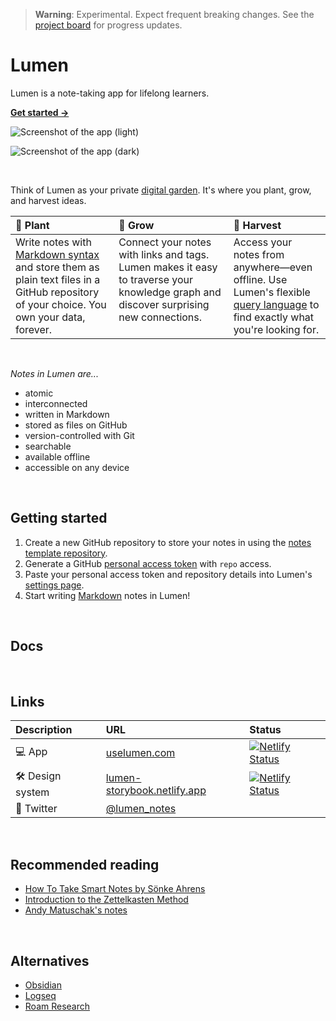 > **Warning**: Experimental. Expect frequent breaking changes. See the [project board](https://github.com/orgs/lumen-notes/projects/2) for progress updates.

# Lumen

Lumen is a note-taking app for lifelong learners.

[**Get started →**](#getting-started)

![Screenshot of the app (light)](https://user-images.githubusercontent.com/4608155/254137283-bf5a5822-d4fb-4d86-ad4f-d2c7f3b19607.png#gh-light-mode-only)

![Screenshot of the app (dark)](https://user-images.githubusercontent.com/4608155/254137649-da61fd2c-dbb2-4e9e-b50a-3f9da1f23337.png#gh-dark-mode-only)

<br>

Think of Lumen as your private [digital garden](https://maggieappleton.com/garden-history). It's where you plant, grow, and harvest ideas.

<table>
  <thead>
    <tr align="left">
      <th>🌱 Plant</th>
      <th>🌿 Grow</th>
      <th>🌻 Harvest</th>
    </tr>
  </thead>
  <tbody>
    <tr valign="top">
      <td>Write notes with <a href="/docs/markdown-syntax.md">Markdown syntax</a> and store them as plain text files in a GitHub repository of your choice. You own your data, forever.</td>
      <td>Connect your notes with links and tags. Lumen makes it easy to traverse your knowledge graph and discover surprising new connections.</td>
      <td>Access your notes from anywhere—even offline. Use Lumen's flexible <a href="#query-language">query language</a> to find exactly what you're looking for.</td>
    </tr>
  </tbody>
</table>

<br>

_Notes in Lumen are..._

- atomic
- interconnected
- written in Markdown
- stored as files on GitHub
- version-controlled with Git
- searchable
- available offline
- accessible on any device

<br>

## Getting started

1. Create a new GitHub repository to store your notes in using the [notes template repository](https://github.com/lumen-notes/lumen-template).
1. Generate a GitHub [personal access token](https://github.com/settings/tokens/new) with `repo` access.
1. Paste your personal access token and repository details into Lumen's [settings page](https://uselumen.com/settings).
1. Start writing [Markdown](#) notes in Lumen!

<br>

## Docs

<br>

## Links

| Description      | URL                                                                 | Status                                                                                                                                                               |
| :--------------- | :------------------------------------------------------------------ | :------------------------------------------------------------------------------------------------------------------------------------------------------------------- |
| 💻 App           | [uselumen.com](https://uselumen.com)                                | [![Netlify Status](https://api.netlify.com/api/v1/badges/9e55f1c2-783d-4abb-9fa2-edc59f8aa0c3/deploy-status)](https://app.netlify.com/sites/lumen-notes/deploys)     |
| 🛠️ Design system | [lumen-storybook.netlify.app](https://lumen-storybook.netlify.app/) | [![Netlify Status](https://api.netlify.com/api/v1/badges/acd80077-43c2-4292-8721-6f77e633a896/deploy-status)](https://app.netlify.com/sites/lumen-storybook/deploys) |
| 🐣 Twitter       | [@lumen_notes](https://twitter.com/lumen_notes)                     |

<br>

## Recommended reading

- [How To Take Smart Notes by Sönke Ahrens](https://takesmartnotes.com/)
- [Introduction to the Zettelkasten Method](https://zettelkasten.de/introduction/)
- [Andy Matuschak's notes](https://notes.andymatuschak.org/)

<br>

## Alternatives

- [Obsidian](https://obsidian.md/)
- [Logseq](https://logseq.com/)
- [Roam Research](https://roamresearch.com)
